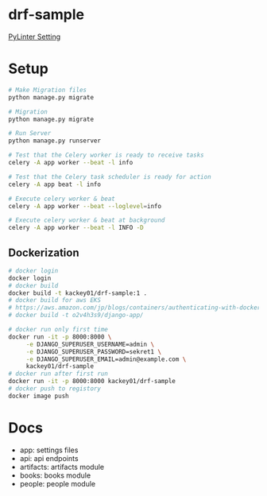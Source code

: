 # drf-sample
[PyLinter Setting](https://qiita.com/navitime_tech/items/0a431a2d74c156d0bda2)

# Setup 
```bash
# Make Migration files
python manage.py migrate

# Migration
python manage.py migrate

# Run Server
python manage.py runserver

# Test that the Celery worker is ready to receive tasks
celery -A app worker --beat -l info

# Test that the Celery task scheduler is ready for action
celery -A app beat -l info

# Execute celery worker & beat
celery -A app worker --beat --loglevel=info

# Execute celery worker & beat at background
celery -A app worker --beat -l INFO -D
```

## Dockerization
```bash
# docker login
docker login
# docker build
docker build -t kackey01/drf-sample:1 .
# docker build for aws EKS
# https://aws.amazon.com/jp/blogs/containers/authenticating-with-docker-hub-for-aws-container-services/
# docker build -t o2v4h3s9/django-app/

# docker run only first time
docker run -it -p 8000:8000 \
     -e DJANGO_SUPERUSER_USERNAME=admin \
     -e DJANGO_SUPERUSER_PASSWORD=sekret1 \
     -e DJANGO_SUPERUSER_EMAIL=admin@example.com \
     kackey01/drf-sample
# docker run after first run
docker run -it -p 8000:8000 kackey01/drf-sample
# docker push to registory
docker image push 
```

# Docs
- app: settings files
- api: api endpoints
- artifacts: artifacts module
- books: books module
- people: people module

